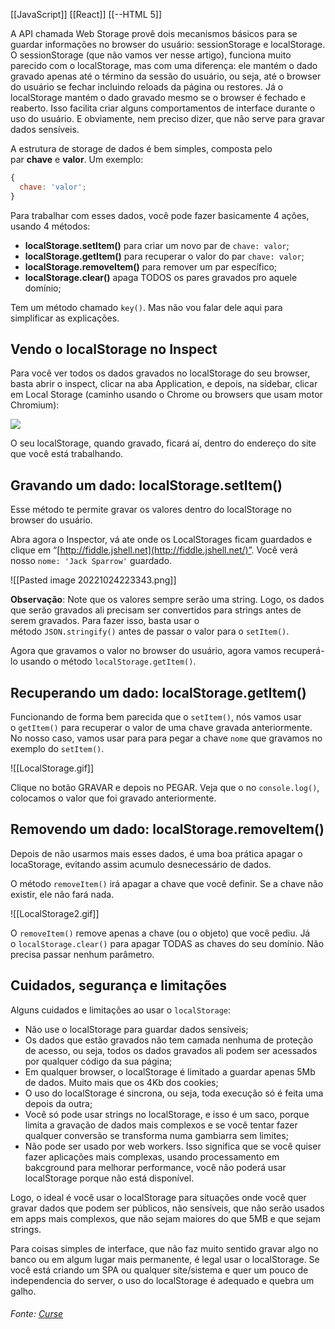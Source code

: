 [[JavaScript]]
[[React]]
[[--HTML 5]]

A API chamada Web Storage provê dois mecanismos básicos para se guardar informações no browser do usuário: sessionStorage e localStorage. O sessionStorage (que não vamos ver nesse artigo), funciona muito parecido com o localStorage, mas com uma diferença: ele mantém o dado gravado apenas até o término da sessão do usuário, ou seja, até o browser do usuário se fechar incluindo reloads da página ou restores. Já o localStorage mantém o dado gravado mesmo se o browser é fechado e reaberto. Isso facilita criar alguns comportamentos de interface durante o uso do usuário. E obviamente, nem preciso dizer, que não serve para gravar dados sensíveis.

A estrutura de storage de dados é bem simples, composta pelo par **chave** e **valor**. Um exemplo:

```js
{
  chave: 'valor';
}
```

Para trabalhar com esses dados, você pode fazer basicamente 4 ações, usando 4 métodos:

-   **localStorage.setItem()** para criar um novo par de `chave: valor`;
-   **localStorage.getItem()** para recuperar o valor do par `chave: valor`;
-   **localStorage.removeItem()** para remover um par específico;
-   **localStorage.clear()** apaga TODOS os pares gravados pro aquele domínio;

Tem um método chamado `key()`. Mas não vou falar dele aqui para simplificar as explicações.

## Vendo o localStorage no Inspect

Para você ver todos os dados gravados no localStorage do seu browser, basta abrir o inspect, clicar na aba Application, e depois, na sidebar, clicar em Local Storage (caminho usando o Chrome ou browsers que usam motor Chromium):

![](https://i.imgur.com/8hnl6ij.png)

O seu localStorage, quando gravado, ficará aí, dentro do endereço do site que você está trabalhando.

## Gravando um dado: localStorage.setItem()

Esse método te permite gravar os valores dentro do localStorage no browser do usuário.

Abra agora o Inspector, vá ate onde os LocalStorages ficam guardados e clique em “[http://fiddle.jshell.net](http://fiddle.jshell.net/)”. Você verá nosso `nome: 'Jack Sparrow'` guardado.

![[Pasted image 20221024223343.png]]

**Observação**: Note que os valores sempre serão uma string. Logo, os dados que serão gravados ali precisam ser convertidos para strings antes de serem gravados. Para fazer isso, basta usar o método `JSON.stringify()` antes de passar o valor para o `setItem()`.

Agora que gravamos o valor no browser do usuário, agora vamos recuperá-lo usando o método `localStorage.getItem()`.

## Recuperando um dado: localStorage.getItem()

Funcionando de forma bem parecida que o `setItem()`, nós vamos usar o `getItem()` para recuperar o valor de uma chave gravada anteriormente. No nosso caso, vamos usar para para pegar a chave `nome` que gravamos no exemplo do `setItem()`.

![[LocalStorage.gif]]

Clique no botão GRAVAR e depois no PEGAR. Veja que o no `console.log()`, colocamos o valor que foi gravado anteriormente.

## Removendo um dado: localStorage.removeItem()

Depois de não usarmos mais esses dados, é uma boa prática apagar o locaStorage, evitando assim acumulo desnecessário de dados.

O método `removeItem()` irá apagar a chave que você definir. Se a chave não existir, ele não fará nada.

![[LocalStorage2.gif]]

O `removeItem()` remove apenas a chave (ou o objeto) que você pediu. Já o `localStorage.clear()` para apagar TODAS as chaves do seu domínio. Não precisa passar nenhum parâmetro.

## Cuidados, segurança e limitações

Alguns cuidados e limitações ao usar o `localStorage`:

-   Não use o localStorage para guardar dados sensíveis;
-   Os dados que estão gravados não tem camada nenhuma de proteção de acesso, ou seja, todos os dados gravados ali podem ser acessados por qualquer código da sua página;
-   Em qualquer browser, o localStorage é limitado a guardar apenas 5Mb de dados. Muito mais que os 4Kb dos cookies;
-   O uso do localStorage é sincrona, ou seja, toda execução só é feita uma depois da outra;
-   Você só pode usar strings no localStorage, e isso é um saco, porque limita a gravação de dados mais complexos e se você tentar fazer qualquer conversão se transforma numa gambiarra sem limites;
-   Não pode ser usado por web workers. Isso significa que se você quiser fazer aplicações mais complexas, usando processamento em bakcground para melhorar performance, você não poderá usar localStorage porque não está disponível.

Logo, o ideal é você usar o localStorage para situações onde você quer gravar dados que podem ser públicos, não sensíveis, que não serão usados em apps mais complexos, que não sejam maiores do que 5MB e que sejam strings.

Para coisas simples de interface, que não faz muito sentido gravar algo no banco ou em algum lugar mais permanente, é legal usar o localStorage. Se você está criando um SPA ou qualquer site/sistema e quer um pouco de independencia do server, o uso do localStorage é adequado e quebra um galho.

###### Fonte: [Curse](https://tableless.com.br/guia-f%C3%A1cil-sobre-usar-localstorage-com-javascript/)

